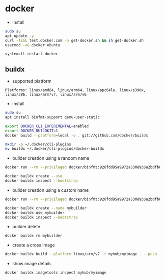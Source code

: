 # docker
- install
```bash
sudo su
apt update -y
curl -fsSL test.docker.com -o get-docker.sh && sh get-docker.sh
usermod -aG docker ubuntu

systemctl restart docker
```
## buildx
- supported platform
``` 
Platforms: linux/amd64, linux/arm64, linux/ppc64le, linux/s390x, linux/386, linux/arm/v7, linux/arm/v6
``` 
- install
```bash
sudo su
apt install binfmt-support qemu-user-static

export DOCKER_CLI_EXPERIMENTAL=enabled
export DOCKER_BUILDKIT=1
docker build --platform=local -o . git://github.com/docker/buildx

mkdir -p ~/.docker/cli-plugins
mv buildx ~/.docker/cli-plugins/docker-buildx
```
- builder creation using a random name
```bash
docker run --rm --privileged docker/binfmt:820fdd95a9972a5308930a2bdfb8573dd4447ad3

docker buildx create --use
docker buildx inspect --bootstrap
```
- builder creation using a custom name
```bash
docker run --rm --privileged docker/binfmt:820fdd95a9972a5308930a2bdfb8573dd4447ad3

docker buildx create --name mybuilder
docker buildx use mybuilder
docker buildx inspect --bootstrap
```
- builder delete
```bash
docker buildx rm mybuilder
```
- create a cross image
```bash
docker buildx build --platform linux/arm/v7 -t myhub/myimage . --push
```
- show image details
```bash
docker buildx imagetools inspect myhub/myimage
```
